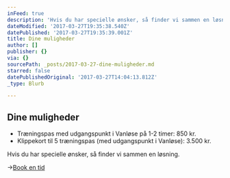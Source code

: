 ```yaml
---
inFeed: true
description: 'Hvis du har specielle ønsker, så finder vi sammen en løsning.'
dateModified: '2017-03-27T19:35:38.540Z'
datePublished: '2017-03-27T19:35:39.001Z'
title: Dine muligheder
author: []
publisher: {}
via: {}
sourcePath: _posts/2017-03-27-dine-muligheder.md
starred: false
datePublishedOriginal: '2017-03-27T14:04:13.812Z'
_type: Blurb

---
```

## Dine muligheder

* Træningspas med udgangspunkt i Vanløse på 1-2 timer: 850 kr.
* Klippekort til 5 træningspas (med udgangspunkt i Vanløse): 3.500 kr.

Hvis du har specielle ønsker, så finder vi sammen en løsning.

-\>[Book en tid][0]

[0]: https://lobementor.youcanbook.me/